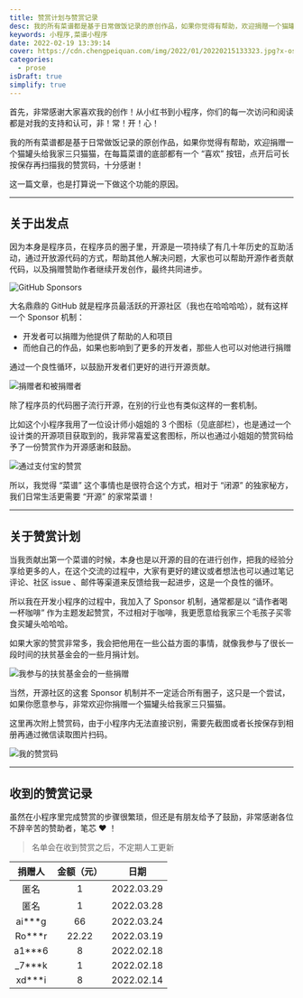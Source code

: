 ```yaml
---
title: 赞赏计划与赞赏记录
desc: 我的所有菜谱都是基于日常做饭记录的原创作品，如果你觉得有帮助，欢迎捐赠一个猫罐头给我家三只猫猫，在每篇菜谱的底部都有一个 “喜欢” 按钮，点开后可长按保存再扫描我的赞赏码，十分感谢！
keywords: 小程序,菜谱小程序
date: 2022-02-19 13:39:14
cover: https://cdn.chengpeiquan.com/img/2022/01/20220215133323.jpg?x-oss-process=image/interlace,1
categories:
  - prose
isDraft: true
simplify: true
---
```


首先，非常感谢大家喜欢我的创作！从小红书到小程序，你们的每一次访问和阅读都是对我的支持和认可，非！常！开！心！

我的所有菜谱都是基于日常做饭记录的原创作品，如果你觉得有帮助，欢迎捐赠一个猫罐头给我家三只猫猫，在每篇菜谱的底部都有一个 “喜欢” 按钮，点开后可长按保存再扫描我的赞赏码，十分感谢！

这一篇文章，也是打算说一下做这个功能的原因。

---

## 关于出发点

因为本身是程序员，在程序员的圈子里，开源是一项持续了有几十年历史的互助活动，通过开放源代码的方式，帮助其他人解决问题，大家也可以帮助开源作者贡献代码，以及捐赠赞助作者继续开发创作，最终共同进步。

![GitHub Sponsors](https://cdn.chengpeiquan.com/img/2022/02/20220219222656.jpg?x-oss-process=image/interlace,1)

大名鼎鼎的 GitHub 就是程序员最活跃的开源社区（我也在哈哈哈哈），就有这样一个 Sponsor 机制：

- 开发者可以捐赠为他提供了帮助的人和项目
- 而他自己的作品，如果也影响到了更多的开发者，那些人也可以对他进行捐赠

通过一个良性循环，以鼓励开发者们更好的进行开源贡献。

![捐赠者和被捐赠者](https://cdn.chengpeiquan.com/img/2022/02/20220219222522.jpg?x-oss-process=image/interlace,1)

除了程序员的代码圈子流行开源，在别的行业也有类似这样的一套机制。

比如这个小程序我用了一位设计师小姐姐的 3 个图标（见底部栏），也是通过一个设计类的开源项目获取到的，我非常喜爱这套图标，所以也通过小姐姐的赞赏码给予了一份赞赏作为开源感谢和鼓励。

![通过支付宝的赞赏](https://cdn.chengpeiquan.com/img/2022/02/20220219232155.jpg?x-oss-process=image/interlace,1)

所以，我觉得 “菜谱” 这个事情也是很符合这个方式，相对于 “闭源” 的独家秘方，我们日常生活更需要 “开源” 的家常菜谱！

---

## 关于赞赏计划

当我贡献出第一个菜谱的时候，本身也是以开源的目的在进行创作，把我的经验分享给更多的人，在这个交流的过程中，大家有更好的建议或者想法也可以通过笔记评论、社区 issue 、邮件等渠道来反馈给我一起进步，这是一个良性的循环。

所以我在开发小程序的过程中，我加入了 Sponsor 机制，通常都是以 “请作者喝一杯咖啡” 作为主题发起赞赏，不过相对于咖啡，我更愿意给我家三个毛孩子买零食买罐头哈哈哈。

如果大家的赞赏非常多，我会把他用在一些公益方面的事情，就像我参与了很长一段时间的扶贫基金会的一些月捐计划。

![我参与的扶贫基金会的一些捐赠](https://cdn.chengpeiquan.com/img/2022/02/20220219222429.jpg?x-oss-process=image/interlace,1)

当然，开源社区的这套 Sponsor 机制并不一定适合所有圈子，这只是一个尝试，如果你愿意参与，非常欢迎你捐赠一个猫罐头给我家三只猫猫。

这里再次附上赞赏码，由于小程序内无法直接识别，需要先截图或者长按保存到相册再通过微信读取图片扫码。

![我的赞赏码](https://cdn.chengpeiquan.com/img/2022/02/20220219233456.jpg?x-oss-process=image/interlace,1)

---

## 收到的赞赏记录

虽然在小程序里完成赞赏的步骤很繁琐，但还是有朋友给予了鼓励，非常感谢各位不辞辛苦的赞助者，笔芯 ♥ ！

> 名单会在收到赞赏之后，不定期人工更新

|   捐赠人   | 金额（元） |    日期    |
| :--------: | :--------: | :--------: |
|    匿名    |     1      | 2022.03.29 |
|    匿名    |     1      | 2022.03.28 |
| ai\*\*\*g  |     66     | 2022.03.24 |
| Ro\*\*\*r  |   22.22    | 2022.03.19 |
| a1\*\*\*6  |     8      | 2022.02.18 |
| \_7\*\*\*k |     1      | 2022.02.18 |
| xd\*\*\*i  |     8      | 2022.02.14 |
